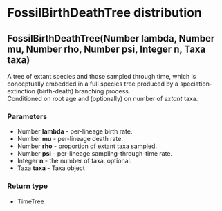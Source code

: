 FossilBirthDeathTree distribution
=================================
FossilBirthDeathTree(Number **lambda**, Number **mu**, Number **rho**, Number **psi**, Integer **n**, Taxa **taxa**)
--------------------------------------------------------------------------------------------------------------------

A tree of extant species and those sampled through time, which is conceptually embedded in a full species tree produced by a speciation-extinction (birth-death) branching process.<br>Conditioned on root age and (optionally) on number of *extant* taxa.

### Parameters

- Number **lambda** - per-lineage birth rate.
- Number **mu** - per-lineage death rate.
- Number **rho** - proportion of extant taxa sampled.
- Number **psi** - per-lineage sampling-through-time rate.
- Integer **n** - the number of taxa. optional.
- Taxa **taxa** - Taxa object

### Return type

- TimeTree



